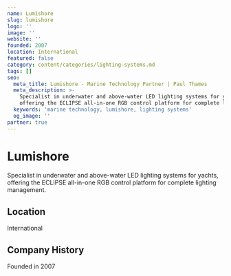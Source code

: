 ```yaml
---
name: Lumishore
slug: lumishore
logo: ''
image: ''
website: ''
founded: 2007
location: International
featured: false
category: content/categories/lighting-systems.md
tags: []
seo:
  meta_title: Lumishore - Marine Technology Partner | Paul Thames
  meta_description: >-
    Specialist in underwater and above-water LED lighting systems for yachts,
    offering the ECLIPSE all-in-one RGB control platform for complete lighting m
  keywords: 'marine technology, lumishore, lighting systems'
  og_image: ''
partner: true
---
```


# Lumishore

Specialist in underwater and above-water LED lighting systems for yachts, offering the ECLIPSE all-in-one RGB control platform for complete lighting management.



## Location

International

## Company History

Founded in 2007